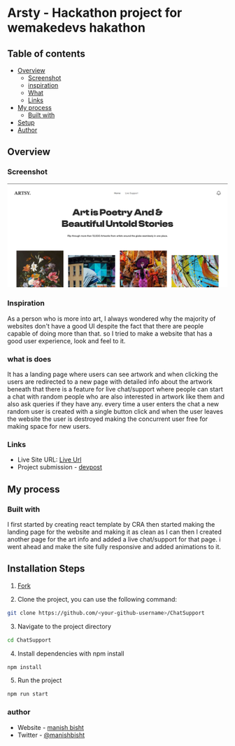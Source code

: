 # Arsty - Hackathon project for wemakedevs hakathon

## Table of contents

- [Overview](#overview)
  - [Screenshot](#screenshot)
  - [inspiration](#inspiration)
  - [What](#what-is-does)
  - [Links](#links)
- [My process](#my-process)
  - [Built with](#built-with)
- [Setup](#installation-steps)
- [Author](#author)

## Overview

### Screenshot

![](./showcase/1.png)

### Inspiration

As a person who is more into art, I always wondered why the majority of websites don't have a good UI despite the fact that there are people capable of doing more than that. so I tried to make a website that has a good user experience, look and feel to it.

### what is does

It has a landing page where users can see artwork and when clicking the users are redirected to a new page with detailed info about the artwork beneath that there is a feature for live chat/support where people can start a chat with random people who are also interested in artwork like them and also ask queries if they have any. every time a user enters the chat a new random user is created with a single button click and when the user leaves the website the user is destroyed making the concurrent user free for making space for new users.

### Links

- Live Site URL: [Live Url](https://arthaven.netlify.app/)
- Project submission - [devpost](https://devpost.com/software/artsy-04eoct?ref_content=my-projects-tab&ref_feature=my_projects)

## My process

### Built with

I first started by creating react template by CRA then started making the landing page for the website and making it as clean as I can then I created another page for the art info and added a live chat/support for that page. i went ahead and make the site fully responsive and added animations to it.

## Installation Steps

1. [Fork](https://github.com/ManishBisht777/ChatSupport)

2. Clone the project, you can use the following command:

```bash
git clone https://github.com/<your-github-username>/ChatSupport
```

3. Navigate to the project directory

```bash
cd ChatSupport
```

4. Install dependencies with npm install

```bash
npm install
```

5. Run the project

```bash
npm run start
```

### author

- Website - [manish bisht](https://bisht-dev.netlify.app/)
- Twitter - [@manishbisht](https://twitter.com/manishbisht9711)
